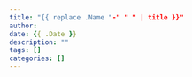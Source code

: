 ```yaml
---
title: "{{ replace .Name "-" " " | title }}"
author:
date: {{ .Date }}
description: ""
tags: []
categories: []
---
```


